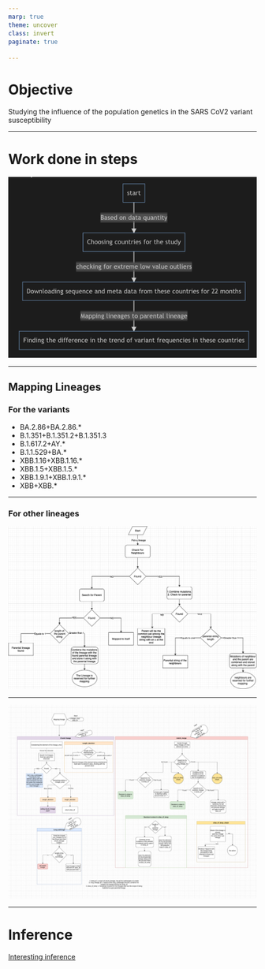 ```yaml
---
marp: true
theme: uncover
class: invert
paginate: true

---
```


<!-- mermaid.js -->
<script src="https://unpkg.com/mermaid@8.1.0/dist/mermaid.min.js"></script>
<script>mermaid.initialize({startOnLoad:true});</script>

<!-- paginate: skip -->
# Objective

Studying the influence of the population genetics in the SARS CoV2 variant susceptibility

---
<!-- paginate: true -->
# Work done in steps

![image](pictures/work_done_so_far.png)

---

## Mapping Lineages

### For the variants
<ul>
 <li>BA.2.86+BA.2.86.*</li>
 <li>B.1.351+B.1.351.2+B.1.351.3</li>
 <li> B.1.617.2+AY.*</li>
 <li> B.1.1.529+BA.*</li>
 <li> XBB.1.16+XBB.1.16.*</li>
 <li> XBB.1.5+XBB.1.5.*</li>
 <li> XBB.1.9.1+XBB.1.9.1.*</li>
 <li>XBB+XBB.*</li>
</ul>

---

### For other lineages

![w:1000 h:600 ](pictures/Mapping_lineage_idea.png)

---

![w:1000 h:700 ](pictures/mapping_lineages.png)

---

# Inference
[Interesting inference](https://vishnushiri02.github.io/SARS-Cov2/notes/1hnn8maoednnxdw5feqd4kq/)